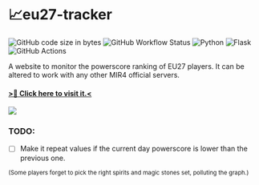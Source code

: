 # 📈eu27-tracker
![GitHub code size in bytes](https://img.shields.io/github/languages/code-size/douglasb78/eu27-tracker?label=size&style=flat-square)
![GitHub Workflow Status](https://img.shields.io/github/workflow/status/douglasb78/eu27-tracker/Deploy%20EU27-Tracker?style=flat-square)
![Python](https://img.shields.io/badge/python-3670A0?style=flat-square&logo=python&logoColor=ffdd54)
![Flask](https://img.shields.io/badge/flask-%23000.svg?style=flat-square&logo=flask&logoColor=white)
![GitHub Actions](https://img.shields.io/badge/github%20actions-%232671E5.svg?style=flat-square&logo=githubactions&logoColor=white)

A website to monitor the powerscore ranking of EU27 players. It can be altered to work with any other MIR4 official servers.
#### [>🔗 Click here to visit it.<](https://douglasb78.github.io/eu27-tracker/)

![](https://i.imgur.com/AkRzcab.png)

### TODO:

- [ ] Make it repeat values if the current day powerscore is lower than the previous one.

<sub>(Some players forget to pick the right spirits and magic stones set, polluting the graph.)</sub>
